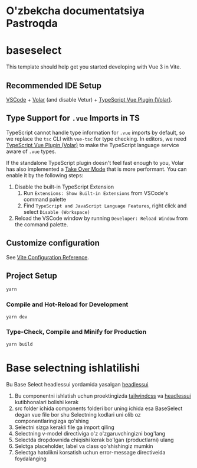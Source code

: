 # O'zbekcha documentatsiya Pastroqda
# baseselect

This template should help get you started developing with Vue 3 in Vite.

## Recommended IDE Setup

[VSCode](https://code.visualstudio.com/) + [Volar](https://marketplace.visualstudio.com/items?itemName=Vue.volar) (and disable Vetur) + [TypeScript Vue Plugin (Volar)](https://marketplace.visualstudio.com/items?itemName=Vue.vscode-typescript-vue-plugin).

## Type Support for `.vue` Imports in TS

TypeScript cannot handle type information for `.vue` imports by default, so we replace the `tsc` CLI with `vue-tsc` for type checking. In editors, we need [TypeScript Vue Plugin (Volar)](https://marketplace.visualstudio.com/items?itemName=Vue.vscode-typescript-vue-plugin) to make the TypeScript language service aware of `.vue` types.

If the standalone TypeScript plugin doesn't feel fast enough to you, Volar has also implemented a [Take Over Mode](https://github.com/johnsoncodehk/volar/discussions/471#discussioncomment-1361669) that is more performant. You can enable it by the following steps:

1. Disable the built-in TypeScript Extension
    1) Run `Extensions: Show Built-in Extensions` from VSCode's command palette
    2) Find `TypeScript and JavaScript Language Features`, right click and select `Disable (Workspace)`
2. Reload the VSCode window by running `Developer: Reload Window` from the command palette.

## Customize configuration

See [Vite Configuration Reference](https://vitejs.dev/config/).

## Project Setup

```sh
yarn
```

### Compile and Hot-Reload for Development

```sh
yarn dev
```

### Type-Check, Compile and Minify for Production

```sh
yarn build
```

# Base selectning ishlatilishi
Bu Base Select headlessui yordamida yasalgan [headlessui](https://headlessui.com/)

1. Bu componentni ishlatish uchun proektingizda [tailwindcss](https://tailwindcss.com/) va [headlessui](https://headlessui.com/) kutibhonalari bolishi kerak  
2. src folder ichida components folderi bor uning ichida esa BaseSelect degan vue file bor shu Selectning kodlari uni olib oz componentlaringizga qo'shing
3. Selectni sizga kerakli file ga import qiling
4. Selectning v-model directiviga o'z o'zgaruvchingizni bog'lang
5. Selectda dropdownida chiqishi kerak bo'lgan (productlarni) ulang 
6. Selctga placeholder, label va class qo'shishingiz mumkin 
7. Selectga hatolikni korsatish uchun error-message directiveida foydalanging
